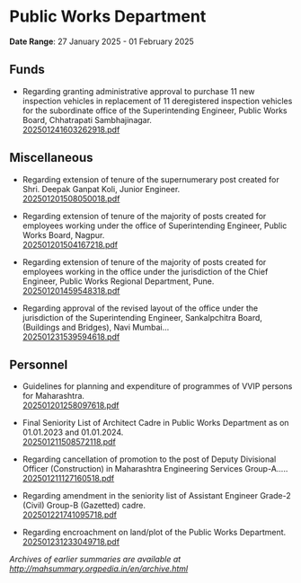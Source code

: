# Public Works Department

**Date Range**: 27 January 2025 - 01 February 2025


## Funds
- Regarding granting administrative approval to purchase 11 new inspection vehicles in replacement of 11 deregistered inspection vehicles for the subordinate office of the Superintending Engineer, Public Works Board, Chhatrapati Sambhajinagar.\
  [202501241603262918.pdf](https://gr.maharashtra.gov.in/Site/Upload/Government%20Resolutions/English/202501241603262918.pdf)

## Miscellaneous
- Regarding extension of tenure of the supernumerary post created for Shri. Deepak Ganpat Koli, Junior Engineer.\
  [202501201508050018.pdf](https://gr.maharashtra.gov.in/Site/Upload/Government%20Resolutions/English/202501201508050018.pdf)

- Regarding extension of tenure of the majority of posts created for employees working under the office of Superintending Engineer, Public Works Board, Nagpur.\
  [202501201504167218.pdf](https://gr.maharashtra.gov.in/Site/Upload/Government%20Resolutions/English/202501201504167218.pdf)

- Regarding extension of tenure of the majority of posts created for employees working in the office under the jurisdiction of the Chief Engineer, Public Works Regional Department, Pune.\
  [202501201459548318.pdf](https://gr.maharashtra.gov.in/Site/Upload/Government%20Resolutions/English/202501201459548318.pdf)

- Regarding approval of the revised layout of the office under the jurisdiction of the Superintending Engineer, Sankalpchitra Board, (Buildings and Bridges), Navi Mumbai...\
  [202501231539594618.pdf](https://gr.maharashtra.gov.in/Site/Upload/Government%20Resolutions/English/202501231539594618.pdf)

## Personnel
- Guidelines for planning and expenditure of programmes of VVIP persons for Maharashtra.\
  [202501201258097618.pdf](https://gr.maharashtra.gov.in/Site/Upload/Government%20Resolutions/English/202501201258097618.pdf)

- Final Seniority List of Architect Cadre in Public Works Department as on 01.01.2023 and 01.01.2024.\
  [202501211508572118.pdf](https://gr.maharashtra.gov.in/Site/Upload/Government%20Resolutions/English/202501211508572118.pdf)

- Regarding cancellation of promotion to the post of Deputy Divisional Officer (Construction) in Maharashtra Engineering Services Group-A.....\
  [202501211127160518.pdf](https://gr.maharashtra.gov.in/Site/Upload/Government%20Resolutions/English/202501211127160518.pdf)

- Regarding amendment in the seniority list of Assistant Engineer Grade-2 (Civil) Group-B (Gazetted) cadre.\
  [202501221741095718.pdf](https://gr.maharashtra.gov.in/Site/Upload/Government%20Resolutions/English/202501221741095718.pdf)

- Regarding encroachment on land/plot of the Public Works Department.\
  [202501231233049718.pdf](https://gr.maharashtra.gov.in/Site/Upload/Government%20Resolutions/English/202501231233049718.pdf)


*Archives of earlier summaries are available at http://mahsummary.orgpedia.in/en/archive.html*